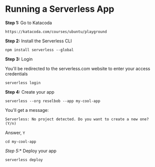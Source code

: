 # Running a Serverless App

**Step 1:** Go to Katacoda

`https://katacoda.com/courses/ubuntu/playground`

**Step 2:** Install the Serverless CLI

`npm install serverless --global`

**Step 3:** Login

You'll be redirected to the serverless.com website to enter your access credentials

`serverless login`

**Step 4:** Create your app

`serverless --org reselbob --app my-cool-app`

You'll get a message:

`Serverless: No project detected. Do you want to create a new one? (Y/n)`

Answer, `Y`

`cd my-cool-app`

*Step 5:** Deploy your app

`serverless deploy`

